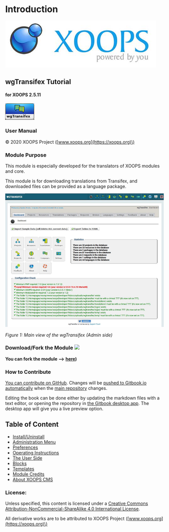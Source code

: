 # Introduction

![](.gitbook/assets/logoxoops.jpg)

## wgTransifex Tutorial

#### for XOOPS 2.5.11

![](.gitbook/assets/logomodule.png)

### User Manual

© 2020 XOOPS Project \([www.xoops.org](https://xoops.org)\)

### Module Purpose

This module is especially developed for the translators of XOOPS modules and core.
 
This module is for downloading translations from Transifex, and downloaded files can be provided as a language package.

![](.gitbook/assets/2dashboard.jpg)

_Figure 1: Main view of the wgTransifex \(Admin side\)_

### Download/Fork the Module ![](https://xoops.org/images/forkit.png)

**You can fork the module --&gt;** [**here**](https://github.com/XoopsModules25x/wgtransifex)**\)**

### How to Contribute

[You can contribute on GitHub](https://github.com/XoopsDocs/wgtransifex-tutorial). 
Changes will be [pushed to Gitbook.io automatically](https://www.gitbook.com/book/xoops/wgtransifex-tutorial/activity) 
when the [main repository](https://github.com/XoopsDocs/wgtransifex-tutorial) changes.

Editing the book can be done either by updating the markdown files with a text editor, or opening the repository in [the Gitbook desktop app](https://github.com/GitbookIO/editor/blob/master/README.md). The desktop app will give you a live preview option.

## Table of Content

* [Install/Uninstall](1install.md)
* [Administration Menu](2administration/)
* [Preferences](3preferences.md)
* [Operating Instructions](4operations.md)
* [The User Side](5userside.md)
* [Blocks](6blocks.md)
* [Templates](7templates.md)
* [Module Credits](9credits.md)
* [About XOOPS CMS](10aboutxoops.md)

### License:

  
Unless specified, this content is licensed under a [Creative Commons Attribution-NonCommercial-ShareAlike 4.0 International License](http://creativecommons.org/licenses/by-nc-sa/4.0/).

All derivative works are to be attributed to XOOPS Project \([www.xoops.org](https://xoops.org)\)

